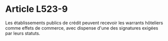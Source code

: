 # Article L523-9

Les établissements publics de crédit peuvent recevoir les warrants hôteliers comme effets de commerce, avec dispense d'une des signatures exigées par leurs statuts.
